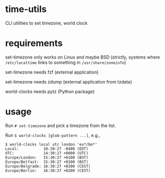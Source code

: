 # time-utils
CLI utilities to set timezone, world clock

# requirements
set-timezone only works on Linux and maybe BSD (strictly, systems where `/etc/localtime` links to something in `/usr/share/zoneinfo`)

set-timezone needs fzf (external application)

set-timezone needs zdump (external application from tzdata)

world-clocks needs pytz (Python package)

# usage
Run `# set-timezone` and pick a timezone from the list.

Run `$ world-clocks [glob-pattern ...]`, e.g.,
```
$ world-clocks local utc london 'eu*/be*'
Local:           10:30:27 -0400 (EDT)
UTC:             14:30:27 +0000 (UTC)
Europe/London:   15:30:27 +0100 (BST)
Europe/Belfast:  15:30:27 +0100 (BST)
Europe/Belgrade: 16:30:27 +0200 (CEST)
Europe/Berlin:   16:30:27 +0200 (CEST)
```
